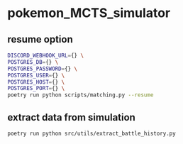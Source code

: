 # pokemon_MCTS_simulator

## resume option

```bash
DISCORD_WEBHOOK_URL={} \
POSTGRES_DB={} \
POSTGRES_PASSWORD={} \
POSTGRES_USER={} \
POSTGRES_HOST={} \
POSTGRES_PORT={} \
poetry run python scripts/matching.py --resume
```

## extract data from simulation

```bash
poetry run python src/utils/extract_battle_history.py
```

